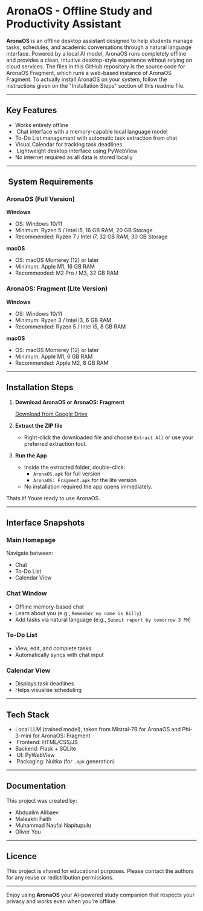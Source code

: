 #  AronaOS - Offline Study and Productivity Assistant

**AronaOS** is an offline desktop assistant designed to help students manage tasks, schedules, and academic conversations through a natural language interface. Powered by a local AI model, AronaOS runs completely offline and provides a clean, intuitive desktop-style experience without relying on cloud services. The files in this GitHub repository is the source code for AronaOS Fragment, which runs a web-based instance of AronaOS Fragment. To actually install AronaOS on your system, follow the instructions given on the "Installation Steps" section of this readme file.

---

##  Key Features

-  Works entirely offline
- ️ Chat interface with a memory-capable local language model
-  To-Do List management with automatic task extraction from chat
-  Visual Calendar for tracking task deadlines
- ️ Lightweight desktop interface using PyWebView
-  No internet required as all data is stored locally

---

## ️ System Requirements

###  AronaOS (Full Version)

**Windows**
- OS: Windows 10/11  
- Minimum: Ryzen 5 / Intel i5, 16 GB RAM, 20 GB Storage  
- Recommended: Ryzen 7 / Intel i7, 32 GB RAM, 30 GB Storage

**macOS**
- OS: macOS Monterey (12) or later  
- Minimum: Apple M1, 16 GB RAM  
- Recommended: M2 Pro / M3, 32 GB RAM

###  AronaOS: Fragment (Lite Version)

**Windows**
- OS: Windows 10/11  
- Minimum: Ryzen 3 / Intel i3, 6 GB RAM  
- Recommended: Ryzen 5 / Intel i5, 8 GB RAM

**macOS**
- OS: macOS Monterey (12) or later  
- Minimum: Apple M1, 6 GB RAM  
- Recommended: Apple M2, 8 GB RAM

---

##  Installation Steps

1. **Download AronaOS or AronaOS: Fragment**

    [Download from Google Drive](https://drive.google.com/drive/folders/1da6655FohV9Kp1Ub3V6pIcepi2ohEmfP?usp=sharing)

2. **Extract the ZIP file**
   - Right-click the downloaded file and choose `Extract All` or use your preferred extraction tool.

3. **Run the App**
   - Inside the extracted folder, double-click:
     - `AronaOS.apk` for full version
     - `AronaOS: Fragment.apk` for the lite version
   - No installation required  the app opens immediately.

 Thats it! Youre ready to use AronaOS.

---

##  Interface Snapshots

###  Main Homepage
Navigate between:
- Chat
- To-Do List
- Calendar View

###  Chat Window
- Offline memory-based chat
- Learn about you (e.g., `Remember my name is Billy`)
- Add tasks via natural language (e.g., `Submit report by tomorrow 3 PM`)

###  To-Do List
- View, edit, and complete tasks
- Automatically syncs with chat input

###  Calendar View
- Displays task deadlines
- Helps visualise scheduling

---

##  Tech Stack

-  Local LLM (trained model), taken from Mistral-7B for AronaOS and Phi-3-mini for AronaOS: Fragment
- ️ Frontend: HTML/CSS/JS
-  Backend: Flask + SQLite
- ️ UI: PyWebView
- ️ Packaging: Nuitka (for `.apk` generation)

---

##  Documentation

This project was created by:
- Abdualim Alibaev 
- Maleakhi Faith
- Muhammad Naufal Napitupulu
- Oliver You

---

##  Licence

This project is shared for educational purposes. Please contact the authors for any reuse or redistribution permissions.

---

Enjoy using **AronaOS**  your AI-powered study companion that respects your privacy and works even when you're offline.
